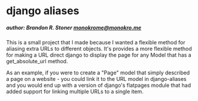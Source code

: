 # django aliases
##### author: Brandon R. Stoner <monokrome@monokro.me>

This is a small project that I made because I wanted a flexible method
for aliasing extra URLs to different objects. It's provides a more
flexible method for making a URL direct django to display the page for
any Model that has a get_absolute_url method.

As an example, if you were to create a "Page" model that simply described
a page on a website - you could link it to the URL model in django-aliases
and you would end up with a version of django's flatpages module that
had added support for linking multiple URLs to a single item.

